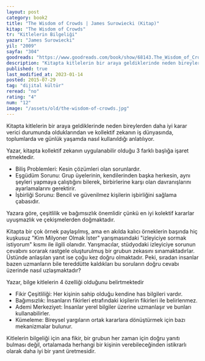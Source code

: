 ```yaml
---
layout: post
category: book2
title: "The Wisdom of Crowds | James Surowiecki (Kitap)"
kitap: "The Wisdom of Crowds"
tr: "Kitlelerin Bilgeliği"
yazar: "James Surowiecki"
yil: "2009"
sayfa: "304"
goodreads: "https://www.goodreads.com/book/show/68143.The_Wisdom_of_Crowds"
description: "Kitapta kitlelerin bir araya geldiklerinde neden bireylerden daha iyi karar verici durumunda olduklarından ve kollektif zekanın iş dünyasında, toplumlarda ve günlük yaşamda nasıl kullanıldığı anlatılıyor.  "
published: true
last_modified_at: 2023-01-14
posted: 2015-07-29
tag: "dijital kültür"
reread: "no"
rating: "4"
num: "12"
image: "/assets/old/the-wisdom-of-crowds.jpg"
---
```


Kitapta kitlelerin bir araya geldiklerinde neden bireylerden daha iyi karar verici durumunda olduklarından ve kollektif zekanın iş dünyasında, toplumlarda ve günlük yaşamda nasıl kullanıldığı anlatılıyor.

Yazar, kitapta kollektif zekanın uygulanabilir olduğu 3 farklı başlığa işaret etmektedir.

- Biliş Problemleri: Kesin çözümleri olan sorunlardır.
- Eşgüdüm Sorunu: Grup üyelerinin, kendilerinden başka herkesin, aynı şeyleri yapmaya çalıştığını bilerek, birbirlerine karşı olan davranışlarını ayarlamalarını gerektirir.
- İşbirliği Sorunu: Bencil ve güvenilmez kişilerin işbirliğini sağlama çabasıdır.

Yazara göre, çeşitlilik ve bağımsızlık önemlidir çünkü en iyi kolektif kararlar uyuşmazlık ve çekişmelerden doğmaktadır.

Kitapta bir çok örnek paylaşılmış, ama en akılda kalıcı örneklerin başında hiç kuşkusuz "Kim Milyoner Olmak İster" yarışmasındaki "izleyiciye sormak istiyorum" kısmı ile ilgili olanıdır. Yarışmacılar, stüdyodaki izleyiciye sorunun cevabını sorarak rastgele oluşturulmuş bir grubun zekasını sınamaktadırlar. Üstünde anlaşılan yanıt ise çoğu kez doğru olmaktadır. Peki, sıradan insanlar bazen uzmanların bile tereddütte kaldıkları bu soruların doğru cevabı üzerinde nasıl uzlaşmaktadır?

Yazar, bilge kitlelerin 4 özelliği olduğunu belirtmektedir

- Fikir Çeşitliliği: Her kişinin sahip olduğu kendine has bilgileri vardır.
- Bağımsızlık: İnsanların fikirleri etrafındaki kişilerin fikirleri ile belirlenmez.
- Ademi Merkeziyet: İnsanlar yerel bilgiler üzerine uzmanlaşır ve bunları kullanabilirler.
- Kümeleme: Bireysel yargıların ortak kararlara dönüştürmek için bazı mekanizmalar bulunur.

Kitlelerin bilgeliği için ana fikir, bir grubun her zaman için doğru yanıtı bulması değil, ortalamada herhangi bir kişinin verebileceğinden istikrarlı olarak daha iyi bir yanıt üretmesidir.
